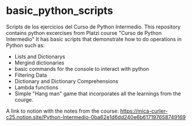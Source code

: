 # basic_python_scripts
Scripts de los ejercicios del Curso de Python Intermedio.
This repository contains python excercises from Platzi course "Curso de Python Intermedio"
It has basic scripts that demonstrate how to do operations in Python such as:
- Lists and Dictionarys
- Mergind dictionaries
- basic commands for the console to interact with python
- Filtering Data
- Dictionary and Dictionary Comprehensions
- Lambda functions
- Simple "Hang man" game that incorporates all the learnings from the courge.

A link to notion with the notes from the course: 
https://mica-curler-c25.notion.site/Python-Intermedio-0ba62e1d6dd240e6b617197658749169
